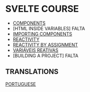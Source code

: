 # SVELTE COURSE

* [COMPONENTS](./folderEnglish/Components.md)
* [HTML INSIDE VARIABLES] FALTA
* [IMPORTING COMPONENTS](./folderEnglish/ImportingComponents.md)
* [REACTIVITY](./folderEnglish/Reactivity.md)
* [REACTIVITY BY ASSIGNMENT](./folderEnglish/ReactivityByAssignment.md)
* [VARIÁVEIS REATIVAS](./folderEnglish/ReactiveVariables.md)
* [BUILDING A PROJECT] FALTA

## TRANSLATIONS

[PORTUGUESE](./LEIAME.md)
